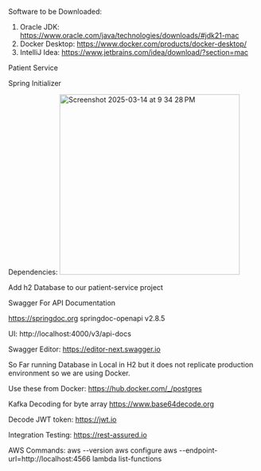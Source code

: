 Software to be Downloaded:

1) Oracle JDK: https://www.oracle.com/java/technologies/downloads/#jdk21-mac
2) Docker Desktop: https://www.docker.com/products/docker-desktop/
3) IntelliJ Idea: https://www.jetbrains.com/idea/download/?section=mac

Patient Service

Spring Initializer


Dependencies:
<img width="362" alt="Screenshot 2025-03-14 at 9 34 28 PM" src="https://github.com/user-attachments/assets/6e09f11b-9f2e-4aa8-9e20-b45eda98b375" />

Add h2 Database to our patient-service project


Swagger For API Documentation

https://springdoc.org
springdoc-openapi v2.8.5

UI: http://localhost:4000/v3/api-docs

Swagger Editor: https://editor-next.swagger.io

So Far running Database in Local in H2 but it does not replicate production environment so we are using Docker.

Use these from Docker:
https://hub.docker.com/_/postgres

Kafka Decoding for byte array
https://www.base64decode.org

Decode JWT token:
https://jwt.io

Integration Testing:
https://rest-assured.io

AWS Commands:
aws --version
aws configure
 aws --endpoint-url=http://localhost:4566 lambda list-functions
